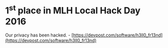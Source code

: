 # 1<sup>st</sup> place in MLH Local Hack Day 2016
Our privacy has been hacked. - [https://devpost.com/software/h3ll0_fr13nd](https://devpost.com/software/h3ll0_fr13nd)
